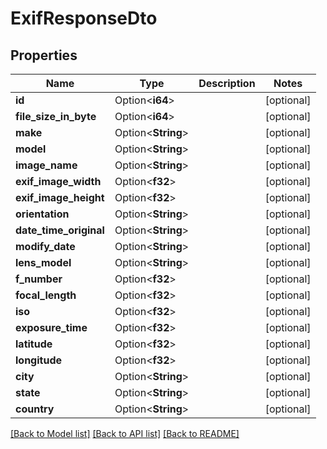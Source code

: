 # ExifResponseDto

## Properties

Name | Type | Description | Notes
------------ | ------------- | ------------- | -------------
**id** | Option<**i64**> |  | [optional]
**file_size_in_byte** | Option<**i64**> |  | [optional]
**make** | Option<**String**> |  | [optional]
**model** | Option<**String**> |  | [optional]
**image_name** | Option<**String**> |  | [optional]
**exif_image_width** | Option<**f32**> |  | [optional]
**exif_image_height** | Option<**f32**> |  | [optional]
**orientation** | Option<**String**> |  | [optional]
**date_time_original** | Option<**String**> |  | [optional]
**modify_date** | Option<**String**> |  | [optional]
**lens_model** | Option<**String**> |  | [optional]
**f_number** | Option<**f32**> |  | [optional]
**focal_length** | Option<**f32**> |  | [optional]
**iso** | Option<**f32**> |  | [optional]
**exposure_time** | Option<**f32**> |  | [optional]
**latitude** | Option<**f32**> |  | [optional]
**longitude** | Option<**f32**> |  | [optional]
**city** | Option<**String**> |  | [optional]
**state** | Option<**String**> |  | [optional]
**country** | Option<**String**> |  | [optional]

[[Back to Model list]](../README.md#documentation-for-models) [[Back to API list]](../README.md#documentation-for-api-endpoints) [[Back to README]](../README.md)


